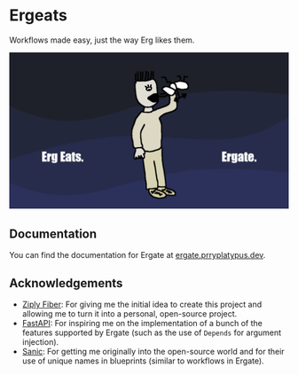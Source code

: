 # Ergeats
Workflows made easy, just the way Erg likes them.

![Erg eats.  Ergate.](https://github.com/contrains/ergeats/blob/main/docs/docs/ergeats-logo.png?raw=true)

## Documentation
You can find the documentation for Ergate at [ergate.prryplatypus.dev](https://ergate.prryplatypus.dev).

## Acknowledgements
- [Ziply Fiber](https://ziplyfiber.com): For giving me the initial idea to create this project and allowing me to turn it into a personal, open-source project.
- [FastAPI](https://github.com/tiangolo/fastapi): For inspiring me on the implementation of a bunch of the features supported by Ergate (such as the use of `Depends` for argument injection).
- [Sanic](https://github.com/sanic-org/sanic): For getting me originally into the open-source world and for their use of unique names in blueprints (similar to workflows in Ergate).
